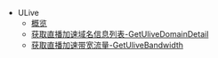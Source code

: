 * ULive
    * [概览](api/ulive-api/overview)
    * [获取直播加速域名信息列表-GetUliveDomainDetail](api/ulive-api/get_ulive_domain_detail)
    * [获取直播加速带宽流量-GetUliveBandwidth](api/ulive-api/get_ulive_bandwidth)
